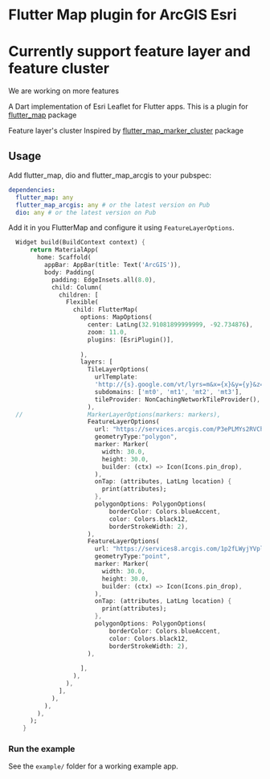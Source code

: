 # Flutter Map plugin for ArcGIS Esri

# Currently support feature layer and feature cluster
We are working on more features

A Dart implementation of Esri Leaflet for Flutter apps.
This is a plugin for [flutter_map](https://github.com/johnpryan/flutter_map) package

Feature layer's cluster Inspired by [flutter_map_marker_cluster](https://github.com/lpongetti/flutter_map_marker_cluster) package


## Usage

Add flutter_map, dio and  flutter_map_arcgis to your pubspec:

```yaml
dependencies:
  flutter_map: any
  flutter_map_arcgis: any # or the latest version on Pub
  dio: any # or the latest version on Pub
```

Add it in you FlutterMap and configure it using `FeatureLayerOptions`.

```dart
  Widget build(BuildContext context) {
      return MaterialApp(
        home: Scaffold(
          appBar: AppBar(title: Text('ArcGIS')),
          body: Padding(
            padding: EdgeInsets.all(8.0),
            child: Column(
              children: [
                Flexible(
                  child: FlutterMap(
                    options: MapOptions(
                      center: LatLng(32.91081899999999, -92.734876),
                      zoom: 11.0,
                      plugins: [EsriPlugin()],
  
                    ),
                    layers: [
                      TileLayerOptions(
                        urlTemplate:
                        'http://{s}.google.com/vt/lyrs=m&x={x}&y={y}&z={z}',
                        subdomains: ['mt0', 'mt1', 'mt2', 'mt3'],
                        tileProvider: NonCachingNetworkTileProvider(),
                      ),
  //                  MarkerLayerOptions(markers: markers),
                      FeatureLayerOptions(
                        url: "https://services.arcgis.com/P3ePLMYs2RVChkJx/arcgis/rest/services/USA_Congressional_Districts/FeatureServer/0",
                        geometryType:"polygon",
                        marker: Marker(
                          width: 30.0,
                          height: 30.0,
                          builder: (ctx) => Icon(Icons.pin_drop),
                        ),
                        onTap: (attributes, LatLng location) {
                          print(attributes);
                        },
                        polygonOptions: PolygonOptions(
                            borderColor: Colors.blueAccent,
                            color: Colors.black12,
                            borderStrokeWidth: 2),
                      ),
                      FeatureLayerOptions(
                        url: "https://services8.arcgis.com/1p2fLWyjYVpl96Ty/arcgis/rest/services/Forest_Service_Recreation_Opportunities/FeatureServer/0",
                        geometryType:"point",
                        marker: Marker(
                          width: 30.0,
                          height: 30.0,
                          builder: (ctx) => Icon(Icons.pin_drop),
                        ),
                        onTap: (attributes, LatLng location) {
                          print(attributes);
                        },
                        polygonOptions: PolygonOptions(
                            borderColor: Colors.blueAccent,
                            color: Colors.black12,
                            borderStrokeWidth: 2),
                      ),
  
                    ],
                  ),
                ),
              ],
            ),
          ),
        ),
      );
    }
```

### Run the example

See the `example/` folder for a working example app.
